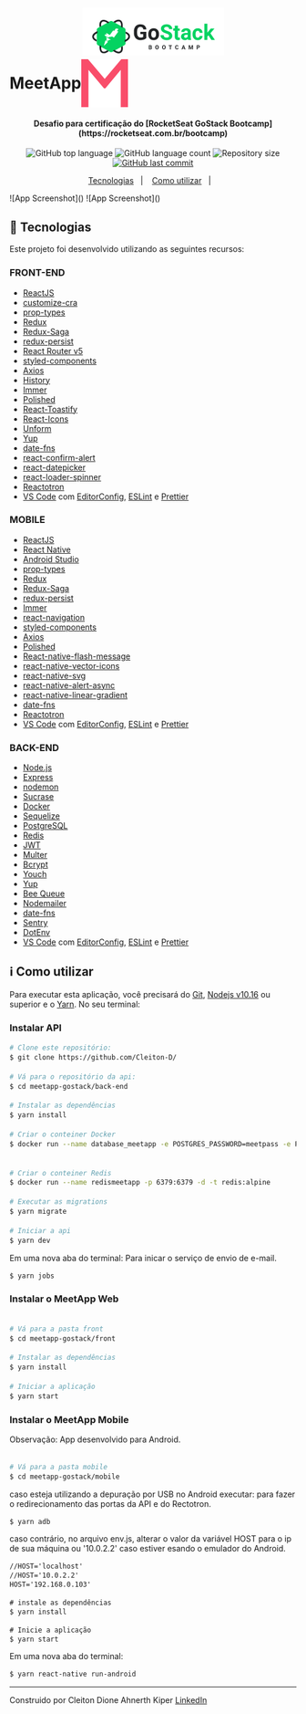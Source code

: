 <h1 align="center">
    <img alt="Go Stack logo" src="https://github.com/Cleiton-D/Desafio-GoStack-MeetApp/blob/master/assets/gostack.png" />
    <br>
    <div style="display:flex; align-items:center">
      MeetApp <img alt="Go Stack logo" src="https://github.com/Cleiton-D/Desafio-GoStack-MeetApp/blob/master/assets/logo-meetapp.svg" />
    </div>
</h1>

<h4 align="center">
  Desafio para certificação do [RocketSeat GoStack Bootcamp](https://rocketseat.com.br/bootcamp)
</h4>
<p align="center">
  <img alt="GitHub top language" src="">

  <img alt="GitHub language count" src="">

  <img alt="Repository size" src="">
  <a href="">
    <img alt="GitHub last commit" src="">
  </a>
</p>

<p align="center">
  <a href="#rocket-tecnologias">Tecnologias</a>&nbsp;&nbsp;&nbsp;|&nbsp;&nbsp;&nbsp;
  <a href="#information_source-como-utilizar">Como utilizar</a>&nbsp;&nbsp;&nbsp;|&nbsp;&nbsp;&nbsp;
</p>
![App Screenshot]()
![App Screenshot]()

## :rocket: Tecnologias

Este projeto foi desenvolvido utilizando as seguintes recursos:

### FRONT-END

- [ReactJS](https://reactjs.org/)
- [customize-cra](https://github.com/arackaf/customize-cra)
- [prop-types](https://github.com/facebook/prop-types)
- [Redux](https://redux.js.org/)
- [Redux-Saga](https://redux-saga.js.org/)
- [redux-persist](https://github.com/rt2zz/redux-persist)
- [React Router v5](https://github.com/ReactTraining/react-router)
- [styled-components](https://www.styled-components.com/)
- [Axios](https://github.com/axios/axios)
- [History](https://www.npmjs.com/package/history)
- [Immer](https://github.com/immerjs/immer)
- [Polished](https://polished.js.org/)
- [React-Toastify](https://fkhadra.github.io/react-toastify/)
- [React-Icons](http://react-icons.github.io/react-icons/)
- [Unform](https://github.com/Rocketseat/unform)
- [Yup](https://www.npmjs.com/package/yup)
- [date-fns](https://date-fns.org/)
- [react-confirm-alert](https://github.com/GA-MO/react-confirm-alert)
- [react-datepicker](https://github.com/Hacker0x01/react-datepicker)
- [react-loader-spinner](https://github.com/mhnpd/react-loader-spinner)
- [Reactotron](https://infinite.red/reactotron)
- [VS Code][vc] com [EditorConfig][vceditconfig], [ESLint][vceslint] e [Prettier][vcprettier]

### MOBILE

- [ReactJS](https://reactjs.org/)
- [React Native](https://facebook.github.io/react-native/)
- [Android Studio](https://developer.android.com/studio)
- [prop-types](https://github.com/facebook/prop-types)
- [Redux](https://redux.js.org/)
- [Redux-Saga](https://redux-saga.js.org/)
- [redux-persist](https://github.com/rt2zz/redux-persist)
- [Immer](https://github.com/immerjs/immer)
- [react-navigation](https://reactnavigation.org/)
- [styled-components](https://www.styled-components.com/)
- [Axios](https://github.com/axios/axios)
- [Polished](https://polished.js.org/)
- [React-native-flash-message](https://github.com/lucasferreira/react-native-flash-message#readme)
- [react-native-vector-icons](https://github.com/oblador/react-native-vector-icons)
- [react-native-svg](https://github.com/react-native-community/react-native-svg)
- [react-native-alert-async](https://github.com/slorber/react-native-alert-async)
- [react-native-linear-gradient](https://github.com/react-native-community/react-native-linear-gradient)
- [date-fns](https://date-fns.org/)
- [Reactotron](https://infinite.red/reactotron)
- [VS Code][vc] com [EditorConfig][vceditconfig], [ESLint][vceslint] e [Prettier][vcprettier]

### BACK-END

- [Node.js][nodejs]
- [Express](https://expressjs.com/)
- [nodemon](https://nodemon.io/)
- [Sucrase](https://github.com/alangpierce/sucrase)
- [Docker](https://www.docker.com/docker-community)
- [Sequelize](http://docs.sequelizejs.com/)
- [PostgreSQL](https://www.postgresql.org/)
- [Redis](https://redis.io/)
- [JWT](https://jwt.io/)
- [Multer](https://github.com/expressjs/multer)
- [Bcrypt](https://www.npmjs.com/package/bcrypt)
- [Youch](https://www.npmjs.com/package/youch)
- [Yup](https://www.npmjs.com/package/yup)
- [Bee Queue](https://www.npmjs.com/package/bcrypt)
- [Nodemailer](https://nodemailer.com/about/)
- [date-fns](https://date-fns.org/)
- [Sentry](https://sentry.io/)
- [DotEnv](https://www.npmjs.com/package/dotenv)
- [VS Code][vc] com [EditorConfig][vceditconfig], [ESLint][vceslint] e [Prettier][vcprettier]

## :information_source: Como utilizar

Para executar esta aplicação, você precisará do [Git](https://git-scm.com), [Nodejs v10.16][nodejs] ou superior e o [Yarn][yarn]. No seu terminal:

### Instalar API

```bash
# Clone este repositório:
$ git clone https://github.com/Cleiton-D/

# Vá para o repositório da api:
$ cd meetapp-gostack/back-end

# Instalar as dependências
$ yarn install

# Criar o conteiner Docker
$ docker run --name database_meetapp -e POSTGRES_PASSWORD=meetpass -e POSTGRES_DB=meetapp -p 5432:5432 -d postgres


# Criar o conteiner Redis
$ docker run --name redismeetapp -p 6379:6379 -d -t redis:alpine

# Executar as migrations
$ yarn migrate

# Iniciar a api
$ yarn dev
```

Em uma nova aba do terminal:
Para inicar o serviço de envio de e-mail.

```bash
$ yarn jobs
```

### Instalar o MeetApp Web

```bash

# Vá para a pasta front
$ cd meetapp-gostack/front

# Instalar as dependências
$ yarn install

# Iniciar a aplicação
$ yarn start
```

### Instalar o MeetApp Mobile

Observação: App desenvolvido para Android.

```bash

# Vá para a pasta mobile
$ cd meetapp-gostack/mobile

```

caso esteja utilizando a depuração por USB no Android executar:
para fazer o redirecionamento das portas da API e do Rectotron.

```bash
$ yarn adb
```

caso contrário, no arquivo env.js, alterar o valor da variável HOST para o ip de sua máquina ou '10.0.2.2' caso estiver esando o emulador do Android.

```
//HOST='localhost'
//HOST='10.0.2.2'
HOST='192.168.0.103'

# instale as dependências
$ yarn install

# Inicie a aplicação
$ yarn start
```

Em uma nova aba do terminal:

```bash
$ yarn react-native run-android
```

---

Construido por Cleiton Dione Ahnerth Kiper [LinkedIn](https://www.linkedin.com/in/cleiton-dione-ahnerth-kiper-4098b4127/)

[nodejs]: https://nodejs.org/
[yarn]: https://yarnpkg.com/
[vc]: https://code.visualstudio.com/
[vceditconfig]: https://marketplace.visualstudio.com/items?itemName=EditorConfig.EditorConfig
[vceslint]: https://marketplace.visualstudio.com/items?itemName=dbaeumer.vscode-eslint
[vcprettier]: https://marketplace.visualstudio.com/items?itemName=esbenp.prettier-vscode
